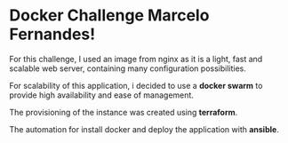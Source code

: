 # Docker Challenge Marcelo Fernandes!

For this challenge, I used an image from nginx as it is a light, fast and scalable web server, containing many configuration possibilities.

For scalability of this application, i decided to use a **docker swarm** to provide high availability and ease of management.

The provisioning of the instance was created using **terraform**.

The automation for install docker and deploy the application with **ansible**.
